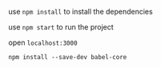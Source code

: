 
use `npm install` to install the dependencies

use `npm start` to run the project

open `localhost:3000`

`npm install --save-dev babel-core`
